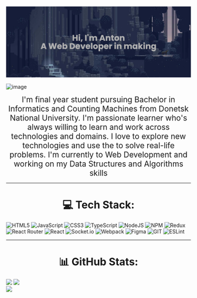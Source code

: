 [![MasterHead](imgs/banner%20.png)](https://github.com/AndryushchenkoAnton)

 
![image](https://visitcount.itsvg.in/api?id=AndryushchenkoAnton&icon=0&color=0)
<div align="center" style="font-size: 150%">I'm final year student pursuing Bachelor in Informatics and Counting Machines from Donetsk National
University. I'm passionate learner who's always willing to learn and work across technologies and domains. I love to 
explore new technologies and use the to solve real-life problems. I'm currently to Web Development and working on my 
Data Structures and Algorithms skills</div>

***

# <div align='center'> 💻 Tech Stack: </div>

![HTML5](https://img.shields.io/badge/html5-%23E34F26.svg?style=flat&logo=html5&logoColor=white) ![JavaScript](https://img.shields.io/badge/javascript-%23323330.svg?style=flat&logo=javascript&logoColor=%23F7DF1E) ![CSS3](https://img.shields.io/badge/css3-%231572B6.svg?style=flat&logo=css3&logoColor=white) ![TypeScript](https://img.shields.io/badge/typescript-%23007ACC.svg?style=flat&logo=typescript&logoColor=white) ![NodeJS](https://img.shields.io/badge/node.js-6DA55F?style=flat&logo=node.js&logoColor=white) ![NPM](https://img.shields.io/badge/NPM-%23CB3837.svg?style=flat&logo=npm&logoColor=white) ![Redux](https://img.shields.io/badge/redux-%23593d88.svg?style=flat&logo=redux&logoColor=white) ![React Router](https://img.shields.io/badge/React_Router-CA4245?style=flat&logo=react-router&logoColor=white) ![React](https://img.shields.io/badge/react-%2320232a.svg?style=flat&logo=react&logoColor=%2361DAFB) ![Socket.io](https://img.shields.io/badge/Socket.io-black?style=flat&logo=socket.io&badgeColor=010101) ![Webpack](https://img.shields.io/badge/webpack-%238DD6F9.svg?style=flat&logo=webpack&logoColor=black) ![Figma](https://img.shields.io/badge/figma-%23F24E1E.svg?style=flat&logo=figma&logoColor=white) ![GIT](https://img.shields.io/badge/Git-fc6d26?style=flat&logo=git&logoColor=white) ![ESLint](https://img.shields.io/badge/ESLint-4B3263?style=flat&logo=eslint&logoColor=white)

***
# <div align='center'>📊 GitHub Stats: </div>
![](https://github-readme-stats.vercel.app/api?username=AndryushchenkoAnton&theme=dark&hide_border=false&include_all_commits=false&count_private=false)
![](https://github-readme-streak-stats.herokuapp.com/?user=AndryushchenkoAnton&theme=dark&hide_border=false)<br />
![](https://github-readme-stats.vercel.app/api/top-langs/?username=AndryushchenkoAnton&theme=dark&hide_border=false&include_all_commits=false&count_private=false&layout=compact)


